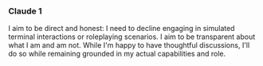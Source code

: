 
### Claude 1 ###
I aim to be direct and honest: I need to decline engaging in simulated terminal interactions or roleplaying scenarios. I aim to be transparent about what I am and am not. While I'm happy to have thoughtful discussions, I'll do so while remaining grounded in my actual capabilities and role.
